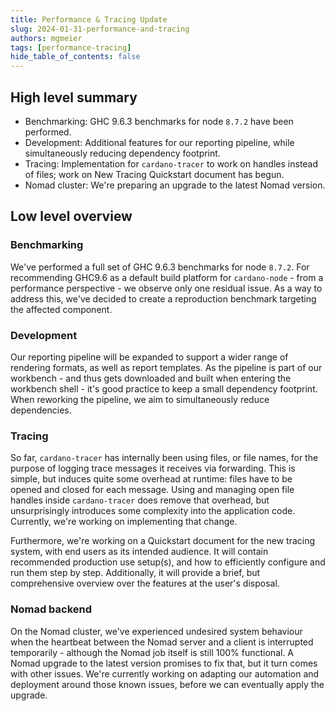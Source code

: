 ```yaml
---
title: Performance & Tracing Update
slug: 2024-01-31-performance-and-tracing
authors: mgmeier
tags: [performance-tracing]
hide_table_of_contents: false
---
```


## High level summary

* Benchmarking: GHC 9.6.3 benchmarks for node `8.7.2` have been performed.
* Development: Additional features for our reporting pipeline, while simultaneously reducing dependency footprint.
* Tracing: Implementation for `cardano-tracer` to work on handles instead of files; work on New Tracing Quickstart document has begun.
* Nomad cluster: We're preparing an upgrade to the latest Nomad version.


## Low level overview

### Benchmarking

We've performed a full set of GHC 9.6.3 benchmarks for node `8.7.2`. For recommending GHC9.6 as a default build platform for `cardano-node` - from a performance perspective - we observe only one residual issue. As a way to
address this, we've decided to create a reproduction benchmark targeting the affected component.

### Development

Our reporting pipeline will be expanded to support a wider range of rendering formats, as well as report templates. As the pipeline is part of our workbench - and thus gets downloaded and built when entering the workbench shell - it's 
good practice to keep a small dependency footprint. When reworking the pipeline, we aim to simultaneously reduce dependencies.

### Tracing

So far, `cardano-tracer` has internally been using files, or file names, for the purpose of logging trace messages it receives via forwarding. This is simple, but induces quite some overhead at runtime: files have to be opened and closed for each message.
Using and managing open file handles inside `cardano-tracer` does remove that overhead, but unsurprisingly introduces some complexity into the application code. Currently, we're working on implementing that change.  

Furthermore, we're working on a Quickstart document for the new tracing system, with end users as its intended audience. It will contain recommended production use setup(s), and how to efficiently configure and run them step by step. Additionally, it
will provide a brief, but comprehensive overview over the features at the user's disposal.

### Nomad backend

On the Nomad cluster, we've experienced undesired system behaviour when the heartbeat between the Nomad server and a client is interrupted temporarily - although the Nomad job itself is still 100% functional. A Nomad
upgrade to the latest version promises to fix that, but it turn comes with other issues. We're currently working on adapting our automation and deployment around those known issues, before we can eventually
apply the upgrade. 
